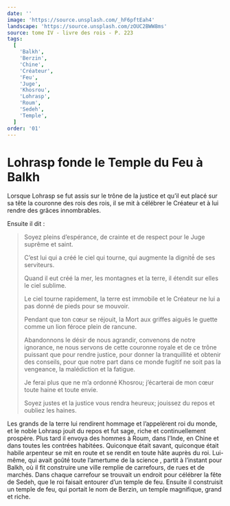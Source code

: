 ```yaml
---
date: ''
image: 'https://source.unsplash.com/_hF6pftEah4'
landscape: 'https://source.unsplash.com/zOUC2BWW8ms'
source: tome IV - livre des rois - P. 223
tags:
  [
    'Balkh',
    'Berzin',
    'Chine',
    'Créateur',
    'Feu',
    'Juge',
    'Khosrou',
    'Lohrasp',
    'Roum',
    'Sedeh',
    'Temple',
  ]
order: '01'
---
```


# Lohrasp fonde le Temple du Feu à Balkh

Lorsque Lohrasp se fut assis sur le trône de la justice et qu’il eut placé sur sa tête la couronne des rois des rois, il se mit à célébrer le Créateur et à
lui rendre des grâces innombrables.

Ensuite il dit :

> Soyez pleins d’espérance, de crainte et de respect pour le Juge suprême et saint.
>
> C’est lui qui a créé le ciel qui tourne, qui augmente la dignité́ de ses serviteurs.
>
> Quand il eut créé la mer, les montagnes et la terre, il étendit sur elles le ciel sublime.
>
> Le ciel tourne rapidement, la terre est immobile et le Créateur ne lui a pas donné de pieds pour se mouvoir.
>
> Pendant que ton cœur se réjouit, la Mort aux griffes aiguës le guette comme un lion féroce plein de rancune.
>
> Abandonnons le désir de nous agrandir, convenons de notre ignorance, ne nous servons de cette couronne royale et de ce trône puissant que pour rendre justice, pour donner la tranquillité et obtenir des conseils, pour que notre part dans ce monde fugitif ne soit pas la vengeance, la malédiction et la fatigue.
>
> Je ferai plus que ne m’a ordonné Khosrou; j’écarterai de mon cœur toute haine et toute envie.
>
> Soyez justes et la justice vous rendra heureux; jouissez du repos et oubliez les haines.

Les grands de la terre lui rendirent hommage et l’appelèrent roi du monde, et le noble Lohrasp jouit du repos et fut sage, riche et continuellement prospère.
Plus tard il envoya des hommes à Roum, dans l’Inde, en Chine et dans toutes les contrées habitées. Quiconque était savant, quiconque était habile arpenteur se mit en route et se rendit en toute hâte auprès du roi. Lui-même, qui avait goûté toute l’amertume de la science , partit à l’instant pour Balkh, où il fit construire une ville remplie de carrefours, de rues et de marchés. Dans chaque carrefour se trouvait un endroit pour célébrer la fête de Sedeh, que le roi faisait entourer d’un temple de feu. Ensuite il construisit un temple de feu, qui portait le nom de Berzin, un temple magnifique, grand et riche.
